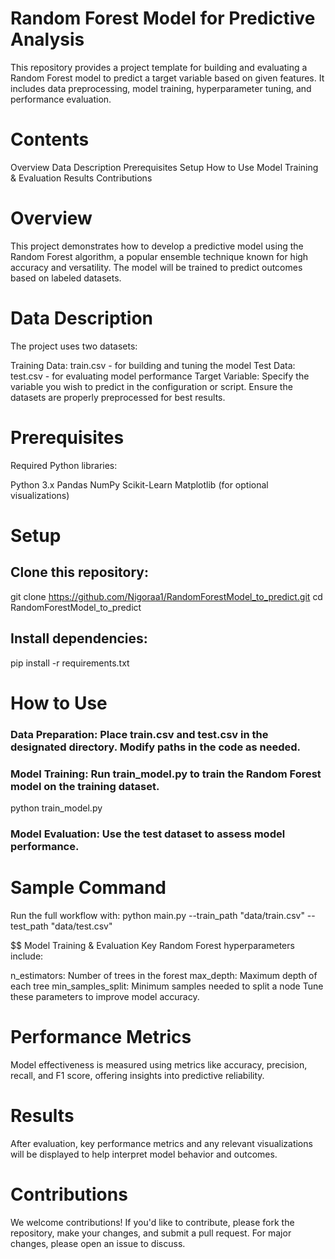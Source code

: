 # Random Forest Model for Predictive Analysis
This repository provides a project template for building and evaluating a Random Forest model to predict a target variable based on given features. It includes data preprocessing, model training, hyperparameter tuning, and performance evaluation.

# Contents
Overview
Data Description
Prerequisites
Setup
How to Use
Model Training & Evaluation
Results
Contributions

# Overview
This project demonstrates how to develop a predictive model using the Random Forest algorithm, a popular ensemble technique known for high accuracy and versatility. The model will be trained to predict outcomes based on labeled datasets.

# Data Description
The project uses two datasets:

Training Data: train.csv - for building and tuning the model
Test Data: test.csv - for evaluating model performance
Target Variable: Specify the variable you wish to predict in the configuration or script. Ensure the datasets are properly preprocessed for best results.

# Prerequisites
Required Python libraries:

Python 3.x
Pandas
NumPy
Scikit-Learn
Matplotlib (for optional visualizations)

# Setup
## Clone this repository:
git clone https://github.com/Nigoraa1/RandomForestModel_to_predict.git
cd RandomForestModel_to_predict

## Install dependencies:
pip install -r requirements.txt

# How to Use
### Data Preparation: Place train.csv and test.csv in the designated directory. Modify paths in the code as needed.
### Model Training: Run train_model.py to train the Random Forest model on the training dataset.
python train_model.py
### Model Evaluation: Use the test dataset to assess model performance.

# Sample Command
Run the full workflow with:
python main.py --train_path "data/train.csv" --test_path "data/test.csv"

$$ Model Training & Evaluation
Key Random Forest hyperparameters include:

n_estimators: Number of trees in the forest
max_depth: Maximum depth of each tree
min_samples_split: Minimum samples needed to split a node
Tune these parameters to improve model accuracy.

# Performance Metrics
Model effectiveness is measured using metrics like accuracy, precision, recall, and F1 score, offering insights into predictive reliability.

# Results
After evaluation, key performance metrics and any relevant visualizations will be displayed to help interpret model behavior and outcomes.

# Contributions
We welcome contributions! If you'd like to contribute, please fork the repository, make your changes, and submit a pull request. For major changes, please open an issue to discuss.
